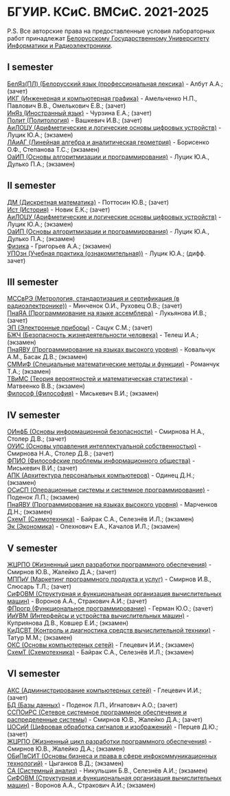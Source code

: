 # БГУИР. КСиС. ВМСиС. 2021-2025
P.S. Все авторские права на предоставленные условия лабораторных работ принадлежат [Белорусскому Государственному Университету Информатики и Радиоэлектроники](https://www.bsuir.by).

## I semester
[БелЯз(ПЛ) (Белорусский язык (профессиональная лексика)](https://github.com/SneakyElfff/BSUIR/tree/main/I%20semester/БелЯз) - Албут А.А.; (зачет)<br>
[ИКГ (Инженерная и компьютерная графика)](https://github.com/SneakyElfff/BSUIR/tree/main/I%20semester/ИКГ) - Амельченко Н.П., Павлович В.В., Омелькович Е.В.; (зачет)<br>
[ИнЯз (Иностранный язык)](https://github.com/SneakyElfff/BSUIR/tree/main/I%20semester/ИнЯз) - Чурзина Е.А.; (зачет)<br>
[Полит (Политология)](https://github.com/SneakyElfff/BSUIR/tree/main/I%20semester/Политология) - Вашкевич И.В.; (зачет)<br>
[АиЛОЦУ (Арифметические и логические основы цифровых устройств)](https://github.com/SneakyElfff/BSUIR/tree/main/I%20semester/АиЛОЦУ) - Луцик Ю.А.; (экзамен)<br>
[ЛАиАГ (Линейная алгебра и аналитическая геометрия)](https://github.com/SneakyElfff/BSUIR/tree/main/I%20semester/ЛАиАГ) - Борисенко О.Ф., Степанова Т.С.; (экзамен)<br>
[ОаИП (Основы алгоритмизации и программирования)](https://github.com/SneakyElfff/BSUIR/tree/main/I%20semester/ОАиП) - Луцик Ю.А., Дулько П.А.; (экзамен)<br>

## II semester
[ДМ (Дискретная математика)](https://github.com/SneakyElfff/BSUIR/tree/main/II%20semester/ДМ) - Поттосин Ю.В.; (зачет)<br>
[Ист (История)](https://github.com/SneakyElfff/BSUIR/tree/main/II%20semester/История) - Новик Е.К.; (зачет)<br>
[АиЛОЦУ (Арифметические и логические основы цифровых устройств)](https://github.com/SneakyElfff/BSUIR/tree/main/II%20semester/АиЛОЦУ) - Луцик Ю.А.; (экзамен)<br>
[ОаИП (Основы алгоритмизации и программирования)](https://github.com/SneakyElfff/BSUIR/tree/main/II%20semester/ОАиП) - Луцик Ю.А., Дулько П.А.; (экзамен)<br>
[Физика](https://github.com/SneakyElfff/BSUIR/tree/main/II%20semester/Физика) - Григорьев А.А.; (экзамен)<br>
[УПОзн (Учебная практика (ознакомительная))](https://github.com/SneakyElfff/BSUIR/tree/main/II%20semester/practice) - Луцик Ю.А.; (дифф. зачет)<br>

## III semester
[МССвРЭ (Метрология, стандартизация и сертификация (в радиоэлектронике))](https://github.com/SneakyElfff/BSUIR/tree/main/III%20semester/МССвРЭ) - Минченок О.И., Руховец О.В.; (зачет)<br>
[ПнаЯА (Программиование на языке ассемблера)](https://github.com/SneakyElfff/BSUIR/tree/main/III%20semester/ПнаЯА) - Лукьянова И.В.; (зачет)<br>
[ЭП (Электронные приборы)](https://github.com/SneakyElfff/BSUIR/tree/main/III%20semester/ЭП) - Сацук С.М.; (зачет)<br>
[БЖЧ (Безопасность жизнедеятельности человека)](https://github.com/SneakyElfff/BSUIR/tree/main/III%20semester/БЖЧ) - Телеш И.А.; (экзамен)<br>
[ПнаЯВУ (Программирование на языках высокого уровня)](https://github.com/SneakyElfff/BSUIR/tree/main/III%20semester/ПнаЯВУ%20(С%2B%2B)) - Ковальчук А.М., Басак Д.В.; (экзамен)<br>
[СММиФ (Специальные математические методы и функции)](https://github.com/SneakyElfff/BSUIR/tree/main/III%20semester/СММиФ) - Романчук Т.А.; (экзамен)<br>
[ТВиМС (Теория вероятностей и математическая статистика)](https://github.com/SneakyElfff/BSUIR/tree/main/III%20semester/ТВиМС) - Матвеенко В.В.; (экзамен)<br>
[Философ (Философия)](https://github.com/SneakyElfff/BSUIR/tree/main/III%20semester/Философия) - Миськевич В.И.; (экзамен)<br>

## IV semester
[ОИнфБ (Основы информационной безопасности)](https://github.com/SneakyElfff/BSUIR/tree/main/IV%20semester/ОИнфБ) - Смирнова Н.А., Столер Д.В.; (зачет)<br>
[ОУИС (Основы управления интеллектуальной собственностью)](https://github.com/SneakyElfff/BSUIR/tree/main/IV%20semester/ОУИС) - Смирнова Н.А., Столер Д.В.; (зачет)<br>
[ФПИО (Философские проблемы информационного общества)](https://github.com/SneakyElfff/BSUIR/tree/main/IV%20semester/ФПИО) - Миськевич В.И.; (зачет)<br>
[АПК (Архитектура персональных компьютеров)](https://github.com/SneakyElfff/BSUIR/tree/main/IV%20semester/АПК) - Одинец Д.Н.; (экзамен)<br>
[ОСиСП (Операционные системы и системное программирование)](https://github.com/SneakyElfff/BSUIR/tree/main/IV%20semester/ОСиСП) - Поденок Л.П.; (экзамен)<br>
[ПнаЯВУ (Программирование на языках высокого уровня)](https://github.com/SneakyElfff/BSUIR/tree/main/IV%20semester/ПнаЯВУ%20(Java)) - Марченков Д.Н.; (экзамен)<br>
[СхемТ (Схемотехника)](https://github.com/SneakyElfff/BSUIR/tree/main/IV%20semester/Схемотехника) - Байрак С.А., Селезнёв И.Л.; (экзамен)<br>
[Эк (Экономика)](https://github.com/SneakyElfff/BSUIR/tree/main/IV%20semester/Экономика) - Олехнович Е.А., Качалов И.Л.; (экзамен)<br>

## V semester
[ЖЦРПО (Жизненный цикл разработки программного обеспечения)](https://github.com/SneakyElfff/BSUIR/tree/main/V%20semester/ЖЦРПО) - Смирнов Ю.В., Жалейко Д.А.; (зачет)<br>
[МППиУ (Маркетинг программного продукта и услуг)](https://github.com/SneakyElfff/BSUIR/tree/main/V%20semester/МППиУ) - Смирнов И.В., Слюсарь Т.Л.; (зачет)<br>
[СиФОВМ (Структурная и функциональная организация вычислительных машин)](https://github.com/SneakyElfff/BSUIR/tree/main/V%20semester/СиФОВМ) - Воронов А.А., Стракович А.И.; (зачет)<br>
[ФПрогр (Функциональное программирование)](https://github.com/SneakyElfff/BSUIR/tree/main/V%20semester/ФПрогр) - Герман Ю.О.; (зачет)<br>
[ИиУВМ (Интерфейсы и устройства вычислительных машин)](https://github.com/SneakyElfff/BSUIR/tree/main/V%20semester/ИиУВМ) - Куприянова Д.В., Ковшер Е.И.; (экзамен)<br>
[КиДСВТ (Контроль и диагностика средств вычислительной техники)](https://github.com/SneakyElfff/BSUIR/tree/main/V%20semester/КиДСВТ) - Татур М.М.; (экзамен)<br>
[ОКС (Основы компьютерных сетей)](https://github.com/SneakyElfff/BSUIR/tree/main/V%20semester/ОКС) - Глецевич И.И.; (экзамен)<br>
[СхемТ (Схемотехника)](https://github.com/SneakyElfff/BSUIR/tree/main/V%20semester/Схемотехника) - Байрак С.А., Селезнёв И.Л.; (экзамен)<br>

## VI semester
[АКС (Администрирование компьютерных сетей)](https://github.com/SneakyElfff/BSUIR/tree/main/VI%20semester/АКС) - Глецевич И.И.; (зачет)<br>
[БД (Базы данных)](https://github.com/SneakyElfff/BSUIR/tree/main/VI%20semester/БД) - Поденок Л.П., Игнатович А.О.; (зачет)<br>
[ССПОиРС (Сетевое системное программное обеспечение и распределенные системы)](https://github.com/SneakyElfff/BSUIR/tree/main/VI%20semester/ССПОиРС) - Смирнов Ю.В., Жалейко Д.А.; (зачет)<br>
[ЦОСиИ (Цифровая обработка сигналов и изображений)](https://github.com/SneakyElfff/BSUIR/tree/main/VI%20semester/ЦОСиИ) - Перцев Д.Ю.; (зачет)<br>
[ЖЦРПО (Жизненный цикл разработки программного обеспечения)](https://github.com/SneakyElfff/BSUIR/tree/main/VI%20semester/ЖЦРПО) - Смирнов Ю.В., Жалейко Д.А.; (экзамен)<br>
[ОБиПвСИТ (Основы бизнеса и права в сфере инфокоммуникационных технологий)](https://github.com/SneakyElfff/BSUIR/tree/main/VI%20semester/ОБиПвСИТ) - Цыганков В.Д.; (экзамен)<br>
[СА (Системный анализ)](https://github.com/SneakyElfff/BSUIR/tree/main/VI%20semester/СА) - Никульшин Б.В., Селезнёв А.И.; (экзамен)<br>
[СиФОВМ (Структурная и функциональная организация вычислительных машин)](https://github.com/SneakyElfff/BSUIR/tree/main/VI%20semester/СиФОВМ) - Воронов А.А., Стракович А.И.; (экзамен)<br>
